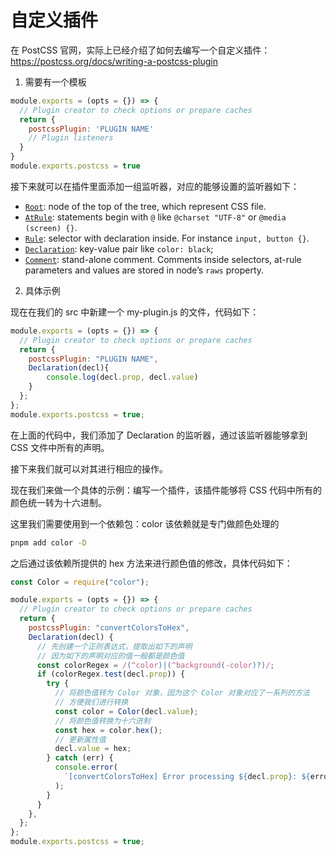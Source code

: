 # 自定义插件

在 PostCSS 官网，实际上已经介绍了如何去编写一个自定义插件：https://postcss.org/docs/writing-a-postcss-plugin

1. 需要有一个模板

```js
module.exports = (opts = {}) => {
  // Plugin creator to check options or prepare caches
  return {
    postcssPlugin: 'PLUGIN NAME'
    // Plugin listeners
  }
}
module.exports.postcss = true
```

接下来就可以在插件里面添加一组监听器，对应的能够设置的监听器如下：

- [`Root`](https://postcss.org/api/#root): node of the top of the tree, which represent CSS file.
- [`AtRule`](https://postcss.org/api/#atrule): statements begin with `@` like `@charset "UTF-8"` or `@media (screen) {}`.
- [`Rule`](https://postcss.org/api/#rule): selector with declaration inside. For instance `input, button {}`.
- [`Declaration`](https://postcss.org/api/#declaration): key-value pair like `color: black`;
- [`Comment`](https://postcss.org/api/#comment): stand-alone comment. Comments inside selectors, at-rule parameters and values are stored in node’s `raws` property.



2. 具体示例

现在在我们的 src 中新建一个 my-plugin.js 的文件，代码如下：

```js
module.exports = (opts = {}) => {
  // Plugin creator to check options or prepare caches
  return {
    postcssPlugin: "PLUGIN NAME",
    Declaration(decl){
        console.log(decl.prop, decl.value)
    }
  };
};
module.exports.postcss = true;
```

在上面的代码中，我们添加了 Declaration 的监听器，通过该监听器能够拿到 CSS 文件中所有的声明。

接下来我们就可以对其进行相应的操作。

现在我们来做一个具体的示例：编写一个插件，该插件能够将 CSS 代码中所有的颜色统一转为十六进制。

这里我们需要使用到一个依赖包：color 该依赖就是专门做颜色处理的

```bash
pnpm add color -D
```

之后通过该依赖所提供的 hex 方法来进行颜色值的修改，具体代码如下：

```js
const Color = require("color");

module.exports = (opts = {}) => {
  // Plugin creator to check options or prepare caches
  return {
    postcssPlugin: "convertColorsToHex",
    Declaration(decl) {
      // 先创建一个正则表达式，提取出如下的声明
      // 因为如下的声明对应的值一般都是颜色值
      const colorRegex = /(^color)|(^background(-color)?)/;
      if (colorRegex.test(decl.prop)) {
        try {
          // 将颜色值转为 Color 对象，因为这个 Color 对象对应了一系列的方法
          // 方便我们进行转换
          const color = Color(decl.value);
          // 将颜色值转换为十六进制
          const hex = color.hex();
          // 更新属性值
          decl.value = hex;
        } catch (err) {
          console.error(
            `[convertColorsToHex] Error processing ${decl.prop}: ${error.message}`
          );
        }
      }
    },
  };
};
module.exports.postcss = true;
```


